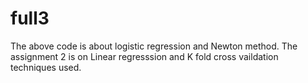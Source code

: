# full3
The above code is about logistic regression and Newton method. 
The assignment 2 is on Linear regresssion and K fold cross vaildation techniques used.
